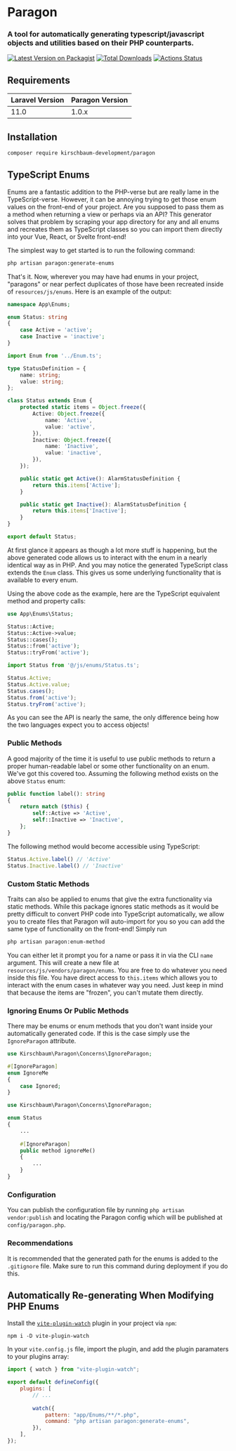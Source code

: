 # Paragon

### A tool for automatically generating typescript/javascript objects and utilities based on their PHP counterparts.

[![Latest Version on Packagist](https://img.shields.io/packagist/v/kirschbaum-development/paragon.svg)](https://packagist.org/packages/kirschbaum-development/paragon)
[![Total Downloads](https://img.shields.io/packagist/dt/kirschbaum-development/paragon.svg)](https://packagist.org/packages/kirschbaum-development/paragon)
[![Actions Status](https://github.com/kirschbaum-development/paragon/actions/workflows/tests.yml/badge.svg)](https://github.com/kirschbaum-development/paragon/actions)

## Requirements

| Laravel Version | Paragon Version |
|:----------------|:----------------|
| 11.0            | 1.0.x           |

## Installation

```bash
composer require kirschbaum-development/paragon
```

## TypeScript Enums

Enums are a fantastic addition to the PHP-verse but are really lame in the TypeScript-verse. However, it can be annoying trying to get those enum values on the
front-end of your project. Are you supposed to pass them as a method when returning a view or perhaps via an API? This
generator solves that problem by scraping your app directory for any and all enums and recreates them as TypeScript
classes so you can import them directly into your Vue, React, or Svelte front-end!

The simplest way to get started is to run the following command:

```bash
php artisan paragon:generate-enums
```

That's it. Now, wherever you may have had enums in your project, "paragons" or near perfect duplicates of those have
been recreated inside of `resources/js/enums`. Here is an example of the output:

```php
namespace App\Enums;

enum Status: string
{
    case Active = 'active';
    case Inactive = 'inactive';
}
```

```ts
import Enum from '../Enum.ts';

type StatusDefinition = {
    name: string;
    value: string;
};

class Status extends Enum {
    protected static items = Object.freeze({
        Active: Object.freeze({
            name: 'Active',
            value: 'active',
        }),
        Inactive: Object.freeze({
            name: 'Inactive',
            value: 'inactive',
        }),
    });

    public static get Active(): AlarmStatusDefinition {
        return this.items['Active'];
    }

    public static get Inactive(): AlarmStatusDefinition {
        return this.items['Inactive'];
    }
}

export default Status;
```

At first glance it appears as though a lot more stuff is happening, but the above generated code allows us to interact
with the enum in a nearly identical way as in PHP. And you may notice the generated TypeScript class extends the `Enum`
class. This gives us some underlying functionality that is available to every enum.

Using the above code as the example, here are the TypeScript equivalent method and property calls:

```php PHP API
use App\Enums\Status;

Status::Active;
Status::Active->value;
Status::cases();
Status::from('active'); 
Status::tryFrom('active'); 
```

```ts TypeScript API
import Status from '@/js/enums/Status.ts';

Status.Active;
Status.Active.value;
Status.cases();
Status.from('active');
Status.tryFrom('active'); 
```

As you can see the API is nearly the same, the only difference being how the two languages expect you to access objects!

### Public Methods

A good majority of the time it is useful to use public methods to return a proper human-readable label or some other functionality on an enum. We've got this covered too. Assuming the following method exists on the above `Status` enum:

```php
public function label(): string
{
    return match ($this) {
        self::Active => 'Active',
        self::Inactive => 'Inactive',
    }; 
}
```

The following method would become accessible using TypeScript:

```ts
Status.Active.label() // 'Active'
Status.Inactive.label() // 'Inactive'
```

### Custom Static Methods

Traits can also be applied to enums that give the extra functionality via static methods. While this package ignores
static methods as it would be pretty difficult to convert PHP code into TypeScript automatically, we allow you to create
files that Paragon will auto-import for you so you can add the same type of functionality on the front-end! Simply run

```bash
php artisan paragon:enum-method
```

You can either let it prompt you for a name or pass it in via the CLI `name` argument. This will create a new file at
`resources/js/vendors/paragon/enums`. You are free to do whatever you need inside this file. You have direct access to
`this.items` which allows you to interact with the enum cases in whatever way you need. Just keep in mind that because
the items are "frozen", you can't mutate them directly.

### Ignoring Enums Or Public Methods

There may be enums or enum methods that you don't want inside your automatically generated code. If this is the case simply use the `IgnoreParagon` attribute.

```php
use Kirschbaum\Paragon\Concerns\IgnoreParagon;

#[IgnoreParagon]
enum IgnoreMe
{
    case Ignored;
}
```

```php
use Kirschbaum\Paragon\Concerns\IgnoreParagon;

enum Status
{
    ...
    
    #[IgnoreParagon]
    public method ignoreMe()
    {
        ...
    }
}
```

### Configuration

You can publish the configuration file by running `php artisan vendor:publish` and locating the Paragon config which will be published at `config/paragon.php`.

### Recommendations

It is recommended that the generated path for the enums is added to the `.gitignore` file. Make sure to run this command during deployment if you do this.

## Automatically Re-generating When Modifying PHP Enums

Install the [`vite-plugin-watch`](https://www.npmjs.com/package/vite-plugin-watch) plugin in your project via `npm`:

```shell
npm i -D vite-plugin-watch
```

In your `vite.config.js` file, import the plugin, and add the plugin paramaters to your plugins array:

```js
import { watch } from "vite-plugin-watch";

export default defineConfig({
    plugins: [
        // ...
        
        watch({
            pattern: "app/Enums/**/*.php",
            command: "php artisan paragon:generate-enums",
        }),
    ],
});
```
